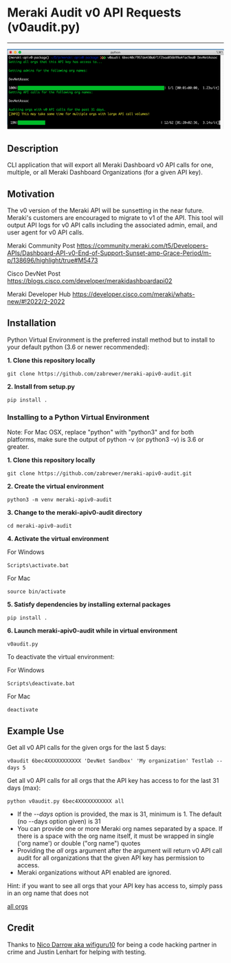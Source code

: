 # Meraki Audit v0 API Requests (v0audit.py)
-----------------

![v0audit](https://github.com/zabrewer/meraki-apiv0-audit/blob/master/assets/single_org.png)

## Description

CLI application that will export all Meraki Dashboard v0 API calls for one, multiple, or all Meraki Dashboard Organizations (for a given API key).

## Motivation

The v0 version of the Meraki API will be sunsetting in the near future. Meraki's customers are encouraged to migrate to v1 of the API. This tool will output API logs for v0 API calls including the associated admin, email, and user agent for v0 API calls.

Meraki Community Post
https://community.meraki.com/t5/Developers-APIs/Dashboard-API-v0-End-of-Support-Sunset-amp-Grace-Period/m-p/138696/highlight/true#M5473

Cisco DevNet Post
https://blogs.cisco.com/developer/merakidashboardapi02

Meraki Developer Hub
https://developer.cisco.com/meraki/whats-new/#!2022/2-2022


## Installation

Python Virtual Environment is the preferred install method but to install to your default python (3.6 or newer recommended):

**1. Clone this repository locally**
```
git clone https://github.com/zabrewer/meraki-apiv0-audit.git
```
**2. Install from setup.py**

```
pip install .
```

### Installing to a Python Virtual Environment

Note: For Mac OSX, replace "python" with "python3" and for both platforms, make sure the output of python -v (or python3 -v) is 3.6 or greater.

**1. Clone this repository locally**
```
git clone https://github.com/zabrewer/meraki-apiv0-audit.git
```
**2. Create the virtual environment**
```
python3 -m venv meraki-apiv0-audit
```

**3. Change to the meraki-apiv0-audit directory**
```
cd meraki-apiv0-audit
```

**4. Activate the virtual environment**

For Windows
```
Scripts\activate.bat
```

For Mac
```
source bin/activate
```

**5. Satisfy dependencies by installing external packages**
```
pip install .
```

**6. Launch meraki-apiv0-audit while in virtual environment**
```
v0audit.py
```

To deactivate the virtual environment:

For Windows
```
Scripts\deactivate.bat
```

For Mac
```
deactivate
```

## Example Use

Get all v0 API calls for the given orgs for the last 5 days:

```
v0audit 6bec4XXXXXXXXXXX 'DevNet Sandbox' 'My organization' Testlab --days 5
```

Get all v0 API calls for all orgs that the API key has access to for the last 31 days (max):

```
python v0audit.py 6bec4XXXXXXXXXXX all
```

- If the *--days* option is provided, the max is 31, minimum is 1.  The default (no --days option given) is 31
- You can provide one or more Meraki org names separated by a space. If there is a space with the org name itself, it must be wrapped in single ('org name') or double ("org name") quotes
- Providing the *all* orgs argument after the *<API-Key>* argument will return v0 API call audit for all organizations that the given API key has permission to access. 
- Meraki organizations without API enabled are ignored.

Hint: if you want to see all orgs that your API key has access to, simply pass in an org name that does not 

[all orgs](assets/all_orgs.png?raw=true)

## Credit

Thanks to [Nico Darrow aka wifiguru10](https://github.com/wifiguru10) for being a code hacking partner in crime and Justin Lenhart for helping with testing.
